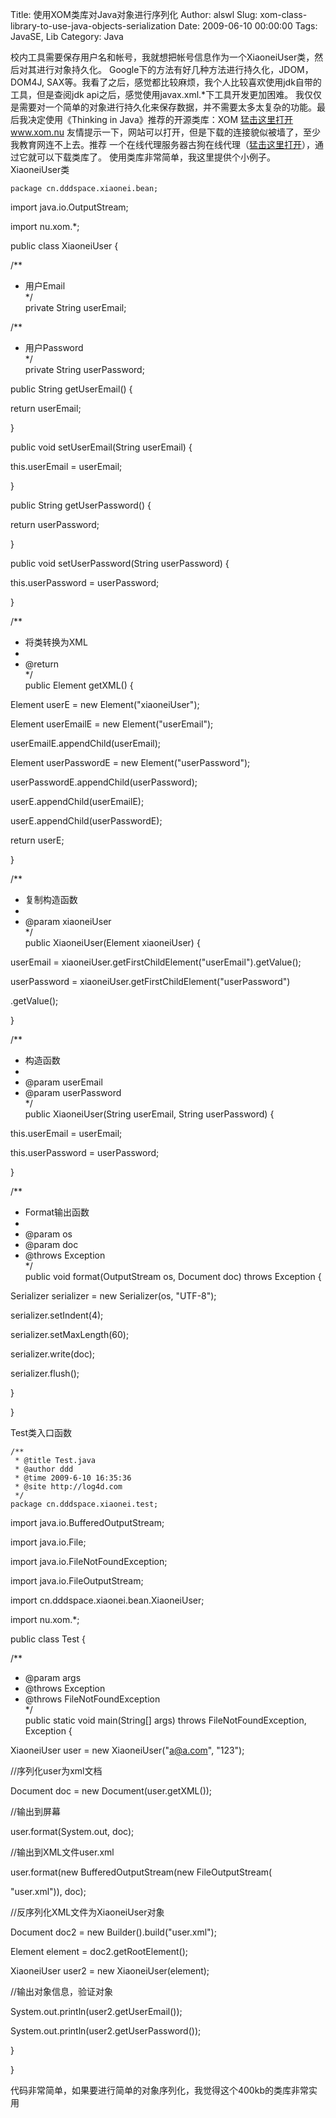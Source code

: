 Title: 使用XOM类库对Java对象进行序列化
Author: alswl
Slug: xom-class-library-to-use-java-objects-serialization
Date: 2009-06-10 00:00:00
Tags: JavaSE, Lib
Category: Java

校内工具需要保存用户名和帐号，我就想把帐号信息作为一个XiaoneiUser类，然后对其进行对象持久化。
Google下的方法有好几种方法进行持久化，JDOM， DOM4J,
SAX等。我看了之后，感觉都比较麻烦，我个人比较喜欢使用jdk自带的工具，但是查阅jdk api之后，感觉使用javax.xml.*下工具开发更加困难。
我仅仅是需要对一个简单的对象进行持久化来保存数据，并不需要太多太复杂的功能。最后我决定使用《Thinking in Java》推荐的开源类库：XOM
[猛击这里打开www.xom.nu](http://www.xom.nu) 友情提示一下，网站可以打开，但是下载的连接貌似被墙了，至少我教育网连不上去。推荐
一个在线代理服务器古狗在线代理（[猛击这里打开](http://www.ggproxy.com/)），通过它就可以下载类库了。
使用类库非常简单，我这里提供个小例子。XiaoneiUser类

    
    package cn.dddspace.xiaonei.bean;

import java.io.OutputStream;

import nu.xom.*;

public class XiaoneiUser {

/**

* 用户Email  
*/  
private String userEmail;

/**

* 用户Password  
*/  
private String userPassword;

public String getUserEmail() {

return userEmail;

}

public void setUserEmail(String userEmail) {

this.userEmail = userEmail;

}

public String getUserPassword() {

return userPassword;

}

public void setUserPassword(String userPassword) {

this.userPassword = userPassword;

}

/**

* 将类转换为XML  
*   
* @return  
*/  
public Element getXML() {

Element userE = new Element("xiaoneiUser");

Element userEmailE = new Element("userEmail");

userEmailE.appendChild(userEmail);

Element userPasswordE = new Element("userPassword");

userPasswordE.appendChild(userPassword);

userE.appendChild(userEmailE);

userE.appendChild(userPasswordE);

return userE;

}

/**

* 复制构造函数  
*   
* @param xiaoneiUser  
*/  
public XiaoneiUser(Element xiaoneiUser) {

userEmail = xiaoneiUser.getFirstChildElement("userEmail").getValue();

userPassword = xiaoneiUser.getFirstChildElement("userPassword")

.getValue();

}

/**

* 构造函数  
*   
* @param userEmail  
* @param userPassword  
*/  
public XiaoneiUser(String userEmail, String userPassword) {

this.userEmail = userEmail;

this.userPassword = userPassword;

}

/**

* Format输出函数  
*   
* @param os  
* @param doc  
* @throws Exception  
*/  
public void format(OutputStream os, Document doc) throws Exception {

Serializer serializer = new Serializer(os, "UTF-8");

serializer.setIndent(4);

serializer.setMaxLength(60);

serializer.write(doc);

serializer.flush();

}

}

Test类入口函数

    
    /**
     * @title Test.java
     * @author ddd
     * @time 2009-6-10 16:35:36
     * @site http://log4d.com
     */
    package cn.dddspace.xiaonei.test;

import java.io.BufferedOutputStream;

import java.io.File;

import java.io.FileNotFoundException;

import java.io.FileOutputStream;

import cn.dddspace.xiaonei.bean.XiaoneiUser;

import nu.xom.*;

public class Test {

/**

* @param args  
* @throws Exception   
* @throws FileNotFoundException   
*/  
public static void main(String[] args) throws FileNotFoundException, Exception
{

XiaoneiUser user = new XiaoneiUser("a@a.com", "123");

  
//序列化user为xml文档

Document doc = new Document(user.getXML());

//输出到屏幕

user.format(System.out, doc);

//输出到XML文件user.xml

user.format(new BufferedOutputStream(new FileOutputStream(

"user.xml")), doc);

  
//反序列化XML文件为XiaoneiUser对象

Document doc2 = new Builder().build("user.xml");

Element element = doc2.getRootElement();

XiaoneiUser user2 = new XiaoneiUser(element);

//输出对象信息，验证对象

System.out.println(user2.getUserEmail());

System.out.println(user2.getUserPassword());

}

}

代码非常简单，如果要进行简单的对象序列化，我觉得这个400kb的类库非常实用

